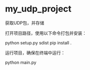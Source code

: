 # my_udp_project

获取UDP包，并存储

打开项目路径，使用以下命令打包并安装：

python setup.py sdist
pip install .

运行项目，确保在终端中运行：

python main.py

